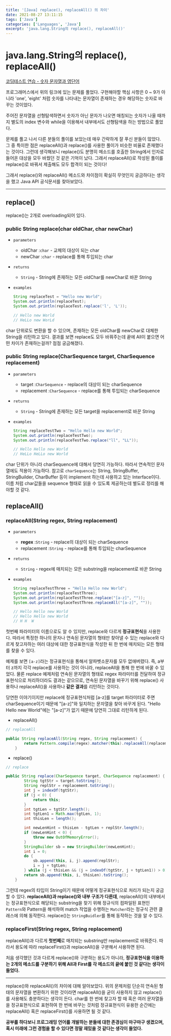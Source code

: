 ```yaml
---
title: '[Java] replace(), replaceAll() 의 차이'
date: 2021-08-27 13:11:15
tags: ['Java']
categories: ['Languages', 'Java']
excerpt: 'java.lang.String의 replace(), replaceAll()'
---
```


# java.lang.String의 replace(), replaceAll()

[코딩테스트 연습 - 숫자 문자열과 영단어](https://programmers.co.kr/learn/courses/30/lessons/81301)

프로그래머스에서 위의 링크에 있는 문제를 풀었다. 구현해야할 핵심 사항은 0 ~ 9가 아니라 'one', 'eight' 처럼 숫자를 나타내는 문자열이 존재하는 경우 해당하는 숫자로 바꾸는 것이었다. 

주어진 문자열을 선형탐색하면서 숫자가 아닌 문자가 나오면 매칭되는 숫자가 나올 때까지 별도의 index 변수와 while을 이용해서 내부에서도 선형탐색을 하는 방법으로 풀었다.

문제를 풀고 나서 다른 분들의 풀이를 보았는데 매우 간략하게 잘 푸신 분들이 많았다. 그 중 특이한 점은 replaceAll()과 replace()를 사용한 풀이가 비슷한 비율로 존재했다는 것이다. 그런데 생각해보니 replace()도 분명히 메소드를 호출한 String에서 인자로 들어온 대상을 모두 바꿨던 것 같은 기억이 났다. 그래서 replaceAll()로 작성된 풀이를 replace()로 바꿔서 제출해도 모두 합격이 되는 것이다!

그래서 replace()와 replaceAll() 메소드와 차이점이 확실히 무엇인지 궁금하다는 생각을 했고 Java API 공식문서를 찾아보았다.

---

## replace()

replace()는 2개로 overloading되어 있다.

### public String replace(char oldChar, char newChar)

- `parameters`

  - oldChar :`char` - 교체의 대상이 되는 char
  - newChar :`char` - replace를 통해 투입되는 char

- `returns`

  - `String` - String에 존재하는 모든 oldChar를 newChar로 바꾼 String

- `examples`

  ```java
  String replaceTest = "Hello new World";
  System.out.println(replaceTest);
  System.out.println(replaceTest.replace('l', 'L'));
  
  // Hello new World
  // HeLLo new WorLd
  ```

char 단위로도 변환을 할 수 있으며, 존재하는 모든 oldChar를 newChar로 대체한 String을 리턴하고 있다. 결과를 보면 replace도 모두 바꿔주는데 끝에 All이 붙으면 어떤 차이가 존재하는걸까? 점점 궁금해졌다.

### public String replace(CharSequence target, CharSequence replacement)

- `parameters`

  - target :`CharSequence` - replace의 대상이 되는 charSequence
  - replacement :`CharSequence` - replace를 통해 투입되는 charSequence

- `returns`

  - `String` - String에 존재하는 모든 target을 replacement로 바꾼 String

- `examples`

  ```java
  String replaceTestTwo = "Hello Hello new World";
  System.out.println(replaceTestTwo);
  System.out.println(replaceTestTwo.replace("ll", "LL"));
  
  // Hello Hello new World
  // HeLLo HeLLo new World
  ```

char 단위가 아니라 charSequence에 대해서 당연히 가능하다. 따라서 연속적인 문자열에도 적용이 가능하다. 참고로 `charSequence`는 String, StringBuffer, StringBuilder, CharBuffer 등이 implement 하는데 사용하고 있는 Interface이다. 이름 처럼 char값들을 sequence 형태로 읽을 수 있도록 제공하는데 별도로 정리를 해야할 것 같다.

## replaceAll()

### replaceAll(String regex, String replacement)

- `parameters`

  - **regex** :`String` - replace의 대상이 되는 charSequence
  - replacement :`String` - replace를 통해 투입되는 charSequence

- `returns`

  - `String` - regex에 매치되는 모든 substring을 replacement로 바꾼 String

- `examples`

  ```java
  String replaceTestThree = "Hello Hello new World";
  System.out.println(replaceTestThree);
  System.out.println(replaceTestThree.replace("[a-z]", ""));
  System.out.println(replaceTestThree.replaceAll("[a-z]", ""));
  
  // Hello Hello new World
  // Hello Hello new World
  // H H  W
  ```

첫번째 파라미터의 이름으로도 알 수 있지만, replace와 다르게 **정규표현식**을 사용한다. 따라서 특정한 하나의 문자나 연속된 문자열의 형태만 찾아낼 수 있는 replace와 다르게 찾고자하는 여러 대상에 대한 정규표현식을 작성한 뒤 한 번에 매치되는 모든 형태를 찾을 수 있다. 

예제를 보면 `[a-z]`라는 정규표현식을 통해서 알파벳소문자를 모두 없애버렸다. 즉, a부터 z까지 각각 replace를 사용하는 것이 아니라, replaceAll을 통해 한 번에 바꿀 수 있었다. 물론 replace 예제처럼 연속된 문자열의 형태로 regex 파라미터를 전달하여 정규표현식으로 처리하더라도 결과는 같으므로, 연속된 문자열을 바꾸기 위해 replace() 사용하나 replaceAll()을 사용하나 **같은 결과**를 리턴하는 것이다.

당연한 이야기이지만 replace에 정규표현식처럼 [a-z]를 target 파라미터로 주면 charSequence이기 때문에 "[a-z]"와 일치하는 문자열을 찾아 바꾸게 된다. "Hello Hello new World"에는 "[a-z]"가 없기 때문에 당연히 그대로 리턴하게 된다.

- replaceAll()
```java
// replaceAll

public String replaceAll(String regex, String replacement) {
        return Pattern.compile(regex).matcher(this).replaceAll(replacement);
    }
```

- replace()
```java
// replace

public String replace(CharSequence target, CharSequence replacement) {
        String tgtStr = target.toString();
        String replStr = replacement.toString();
        int j = indexOf(tgtStr);
        if (j < 0) {
            return this;
        }
        int tgtLen = tgtStr.length();
        int tgtLen1 = Math.max(tgtLen, 1);
        int thisLen = length();

        int newLenHint = thisLen - tgtLen + replStr.length();
        if (newLenHint < 0) {
            throw new OutOfMemoryError();
        }
        StringBuilder sb = new StringBuilder(newLenHint);
        int i = 0;
        do {
            sb.append(this, i, j).append(replStr);
            i = j + tgtLen;
        } while (j < thisLen && (j = indexOf(tgtStr, j + tgtLen1)) > 0);
        return sb.append(this, i, thisLen).toString();
    }
```

그런데 regex의 타입이 String이기 때문에 어떻게 정규표현식으로 처리가 되는지 궁금할 수 있다. **replaceAll()과 replace()와 내부 구조가 다른데**, replaceAll()의 내부에서는 정규표현식으로 해당되는 substring을 찾기 위해 정규식의 컴파일된 표현인 `Pattern`와 Pattern을 해석하여 match 작업을 수행하는 `Matcher`라는 정규식 관련 클래스에 의해 동작한다. replace()는 `StringBuidler`를 통해 동작하는 것을 알 수 있다. 

### replaceFirst(String regex, String replacement)

replaceAll()과 다르게 **첫번째**로 매치되는 substring만 replacement로 바꿔준다. 따라서 용도에 따라 replaceFirst()과 replaceAll()을 구분해서 사용하면 된다. 

처음 생각했던 것과 다르게 replace()와 구분하는 용도가 아니라, **정규표현식을 이용하는 2개의 메소드를 구분하기 위해 All과 First를 각 메소드의 끝에 붙인 것 같다는 생각이 들었다.**

---

replace()와 replaceAll()의 차이에 대해 알아보았다. 위의 문제처럼 단순히 연속된 형태의 문자열을 변환하기 위한 것이라면 replaceAll()을 굳이 사용하지 않고 replace()를 사용해도 충분하다는 생각이 든다. char를 한 번에 찾고자 할 때 혹은 여러 문자열들을 정규표현식으로 표현하여 한 번에 바꾸는 것처럼 정규표현식이 유용한 순간에는 replaceAll() 혹은 replaceFirst()를 사용하면 될 것 같다. 

**공부를 하다보니 프로그래밍 언어를 개발하는 분들에 대한 존경심이 마구마구 생겼으며, 혹시 미래에 그런 경험을 할 수 있다면 정말 재밌을 것 같다는 생각이 들었다.**